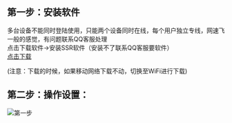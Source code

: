 
## 第一步：安装软件  

多台设备不能同时登陆使用，只能两个设备同时在线，每个用户独立专线，网速飞一般的感觉，有问题联系QQ客服处理  
点击下载软件→安装SSR软件（安装不了联系QQ客服要软件）  
[点击下载](https://github.com/smallqiangno/use-guide/blob/master/software/SSR-3.5.4.apk)  

(注意：下载的时候，如果移动网络下载不动，切换至WiFi进行下载)


## 第二步：操作设置：
![第一步](https://github.com/smallqiangno/use-guide/blob/master/andriod/andriod1.jpg)
